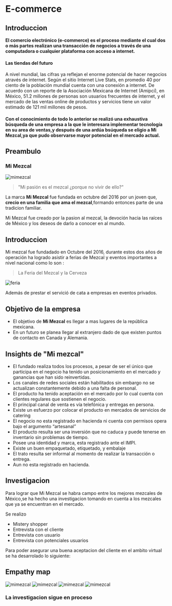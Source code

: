 # E-commerce 
 
## Introduccion 

**El comercio electrónico (e-commerce) es el proceso mediante el cual dos o más partes realizan una transacción de negocios a través de una computadora o cualquier plataforma con acceso a internet.**

#### Las tiendas del futuro

A nivel mundial, las cifras ya reflejan el enorme potencial de hacer negocios através de internet. Según el sitio Internet Live Stats, en promedio 40 por ciento de la población mundial cuenta con una conexión a internet. De acuerdo con un reporte de la Asociación Mexicana de Internet (Amipci), en México, 51.2 millones de personas son usuarios frecuentes de internet, y el mercado de las ventas online de productos y servicios tiene un valor estimado de 121 mil millones de pesos.

#### Con el conocimiento de todo lo anterior se realizó una exhaustiva búsqueda de una empresa a la que le interesara implementar tecnología en su area de ventas,y después de una ardúa bsúqueda se eligio a Mi Mezcal,ya que pudo observarse mayor potencial en el mercado actual.

## Preambulo 

### Mi Mezcal 
![mimezcal](imagenes/mimezcal.jpg)

> "Mi pasión es el mezcal ¿porque no vivir de ello?"

La marca **Mi Mezcal** fue fundada en  octubre del 2016 por un joven que, **crecio en una familia que ama el mezcal**,formando entonces parte de una tradicion familiar.

Mi Mezcal fue creado por la pasion al mezcal, la devoción hacia las raíces de México y los deseos de darlo a conocer en al mundo.

## Introduccion 

Mi mezcal fue fundadado en Octubre del 2016, durante estos dos años de operación ha logrado asistir a ferias de Mezcal y eventos importantes a nivel nacional como lo son :
 > La Feria del Mezcal y la Cerveza

 ![feria](imagenes/feria.jpg)

 Además de prestar el servició de cata a empresas en eventos privados.


## Objetivo de la empresa
 
- El objetivo de **Mi Mezcal** es llegar a mas lugares de la república mexicana.
- En un futuro se planea llegar al extranjero dado de que existen puntos de contacto en Canada y Alemania.

## Insights de "Mi mezcal"

- El fundado realiza todos los procesos, a pesar de ser el único que participa en el negocio ha tenido un posicionamiento en el mercado y ganancias que han sido reinvertidas.
- Los canales de redes sociales están habilitados sin embargo no se actualizan constantemente debido a una falta de personal.
- El producto ha tenido aceptación en el mercado por lo cual cuenta con clientes regulares que sostienen el negocio.
- El principal canal de venta es vía telefónica y entregas en persona.
- Existe un esfuerzo por colocar el producto en mercados de servicios de catering
- El negocio no esta registrado en hacienda ni cuenta con permisos opera bajo el argumento “artesanal”
- El producto resulta ser una inversión que no caduca y puede tenerse en inventario sin problemas de tiempo.
- Posee una identidad y marca, esta registrado ante el IMPI.
- Existe un buen empaquetado, etiquetado, y embalaje
- El trato resulta ser informal al momento de realizar la transacción o entrega.
- Aun no esta registrado en hacienda.


## Investigacion 

Para lograr que Mi Mezcal se habra campo entre los mejores mezcales de México,se ha hecho una investigacion tomando en cuenta a los mezcales que ya se encuentran en el mercado.

Se realizo
- Mistery shopper
- Entrevista con el cliente
- Entrevista con usuario
- Entrevista con potenciales usuarios

Para poder asegurar una buena aceptacion del cliente en el ambito virtual se ha desarrolado lo siguiente:
## Empathy map

![mimezcal](imagenes/empamamez.png)
![mimezcal](imagenes/benchmark.png)
![mimezcal](imagenes/userpersona.png)
![mimezcal](imagenes/personnigro.png)



### La investigacion sigue en proceso 
